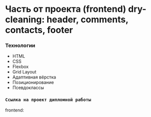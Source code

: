 <h1>Часть от проекта (frontend) dry-cleaning: header, comments, contacts, footer</h1>

### Технологии

+ HTML
+ CSS
+ Flexbox
+ Grid Layout
+ Адаптивная вёрстка
+ Позиционирование
+ Псевдоклассы

### `Ссылка на проект дипломной работы`
frontend: 
